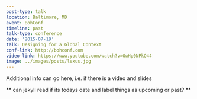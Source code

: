 ```yaml
---
post-type: talk
location: Baltimore, MD
event: BohConf
timeline: past
talk-type: conference
date: '2015-07-19'
talk: Designing for a Global Context
conf-link: http://bohconf.com
video-link: https://www.youtube.com/watch?v=OwHp0NPkO44
image: ../images/posts/lexus.jpg
---
```


Additional info can go here, i.e. if there is a video and slides

** can jekyll read if its todays date and label things as upcoming or past? **